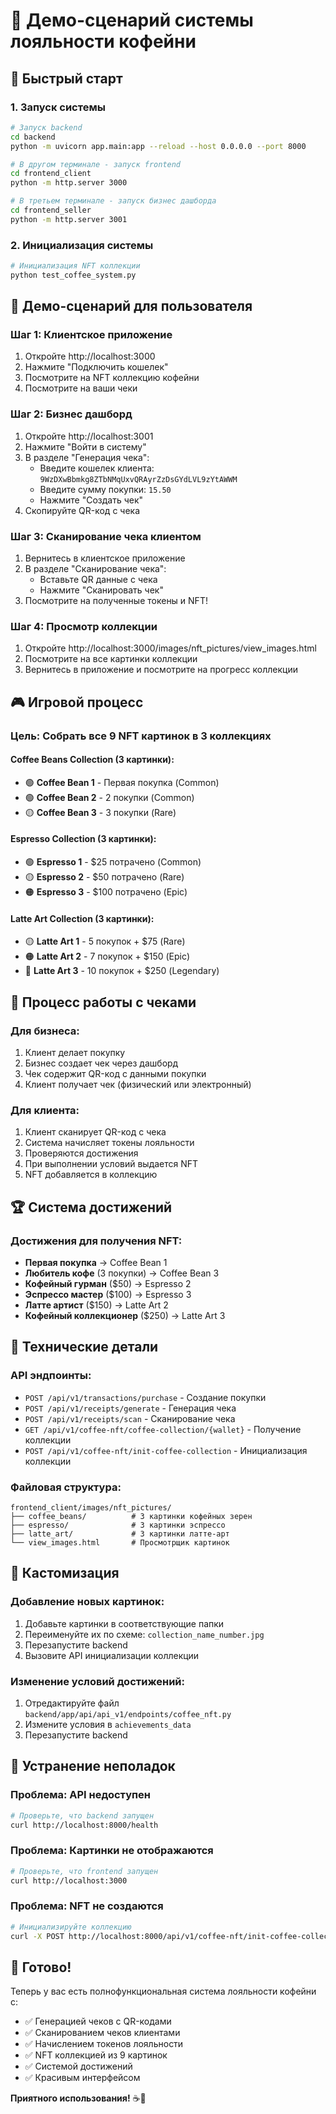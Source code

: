 # 🎯 Демо-сценарий системы лояльности кофейни

## 🚀 Быстрый старт

### 1. Запуск системы
```bash
# Запуск backend
cd backend
python -m uvicorn app.main:app --reload --host 0.0.0.0 --port 8000

# В другом терминале - запуск frontend
cd frontend_client
python -m http.server 3000

# В третьем терминале - запуск бизнес дашборда
cd frontend_seller
python -m http.server 3001
```

### 2. Инициализация системы
```bash
# Инициализация NFT коллекции
python test_coffee_system.py
```

## 📱 Демо-сценарий для пользователя

### **Шаг 1: Клиентское приложение**
1. Откройте http://localhost:3000
2. Нажмите "Подключить кошелек"
3. Посмотрите на NFT коллекцию кофейни
4. Посмотрите на ваши чеки

### **Шаг 2: Бизнес дашборд**
1. Откройте http://localhost:3001
2. Нажмите "Войти в систему"
3. В разделе "Генерация чека":
   - Введите кошелек клиента: `9WzDXwBbmkg8ZTbNMqUxvQRAyrZzDsGYdLVL9zYtAWWM`
   - Введите сумму покупки: `15.50`
   - Нажмите "Создать чек"
4. Скопируйте QR-код с чека

### **Шаг 3: Сканирование чека клиентом**
1. Вернитесь в клиентское приложение
2. В разделе "Сканирование чека":
   - Вставьте QR данные с чека
   - Нажмите "Сканировать чек"
3. Посмотрите на полученные токены и NFT!

### **Шаг 4: Просмотр коллекции**
1. Откройте http://localhost:3000/images/nft_pictures/view_images.html
2. Посмотрите на все картинки коллекции
3. Вернитесь в приложение и посмотрите на прогресс коллекции

## 🎮 Игровой процесс

### **Цель:** Собрать все 9 NFT картинок в 3 коллекциях

#### **Coffee Beans Collection (3 картинки):**
- 🟢 **Coffee Bean 1** - Первая покупка (Common)
- 🟢 **Coffee Bean 2** - 2 покупки (Common)
- 🟡 **Coffee Bean 3** - 3 покупки (Rare)

#### **Espresso Collection (3 картинки):**
- 🟢 **Espresso 1** - $25 потрачено (Common)
- 🟡 **Espresso 2** - $50 потрачено (Rare)
- 🟠 **Espresso 3** - $100 потрачено (Epic)

#### **Latte Art Collection (3 картинки):**
- 🟡 **Latte Art 1** - 5 покупок + $75 (Rare)
- 🟠 **Latte Art 2** - 7 покупок + $150 (Epic)
- 🔴 **Latte Art 3** - 10 покупок + $250 (Legendary)

## 🧾 Процесс работы с чеками

### **Для бизнеса:**
1. Клиент делает покупку
2. Бизнес создает чек через дашборд
3. Чек содержит QR-код с данными покупки
4. Клиент получает чек (физический или электронный)

### **Для клиента:**
1. Клиент сканирует QR-код с чека
2. Система начисляет токены лояльности
3. Проверяются достижения
4. При выполнении условий выдается NFT
5. NFT добавляется в коллекцию

## 🏆 Система достижений

### **Достижения для получения NFT:**
- **Первая покупка** → Coffee Bean 1
- **Любитель кофе** (3 покупки) → Coffee Bean 3
- **Кофейный гурман** ($50) → Espresso 2
- **Эспрессо мастер** ($100) → Espresso 3
- **Латте артист** ($150) → Latte Art 2
- **Кофейный коллекционер** ($250) → Latte Art 3

## 🔧 Технические детали

### **API эндпоинты:**
- `POST /api/v1/transactions/purchase` - Создание покупки
- `POST /api/v1/receipts/generate` - Генерация чека
- `POST /api/v1/receipts/scan` - Сканирование чека
- `GET /api/v1/coffee-nft/coffee-collection/{wallet}` - Получение коллекции
- `POST /api/v1/coffee-nft/init-coffee-collection` - Инициализация коллекции

### **Файловая структура:**
```
frontend_client/images/nft_pictures/
├── coffee_beans/          # 3 картинки кофейных зерен
├── espresso/              # 3 картинки эспрессо
├── latte_art/             # 3 картинки латте-арт
└── view_images.html       # Просмотрщик картинок
```

## 🎨 Кастомизация

### **Добавление новых картинок:**
1. Добавьте картинки в соответствующие папки
2. Переименуйте их по схеме: `collection_name_number.jpg`
3. Перезапустите backend
4. Вызовите API инициализации коллекции

### **Изменение условий достижений:**
1. Отредактируйте файл `backend/app/api/api_v1/endpoints/coffee_nft.py`
2. Измените условия в `achievements_data`
3. Перезапустите backend

## 🐛 Устранение неполадок

### **Проблема: API недоступен**
```bash
# Проверьте, что backend запущен
curl http://localhost:8000/health
```

### **Проблема: Картинки не отображаются**
```bash
# Проверьте, что frontend запущен
curl http://localhost:3000
```

### **Проблема: NFT не создаются**
```bash
# Инициализируйте коллекцию
curl -X POST http://localhost:8000/api/v1/coffee-nft/init-coffee-collection
```

## 🎉 Готово!

Теперь у вас есть полнофункциональная система лояльности кофейни с:
- ✅ Генерацией чеков с QR-кодами
- ✅ Сканированием чеков клиентами
- ✅ Начислением токенов лояльности
- ✅ NFT коллекцией из 9 картинок
- ✅ Системой достижений
- ✅ Красивым интерфейсом

**Приятного использования!** ☕🎨
